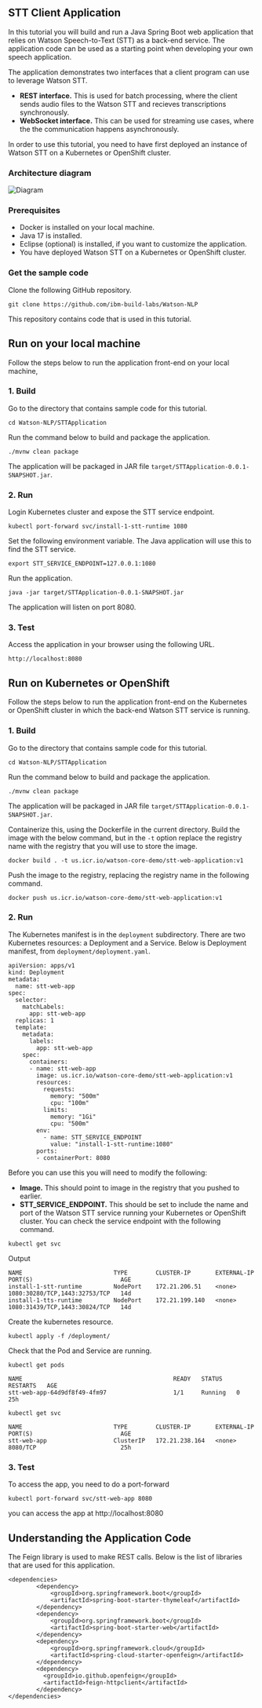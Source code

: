 ## STT Client Application
In this tutorial you will build and run a Java Spring Boot web application that relies on Watson Speech-to-Text (STT) as a back-end service. The application code can be used as a starting point when developing your own speech application.

The application demonstrates two interfaces that a client program can use to leverage Watson STT.
- **REST interface.** This is used for batch processing, where the client sends audio files to the Watson STT and recieves transcriptions synchronously.
- **WebSocket interface.** This can be used for streaming use cases, where the the communication happens asynchronously.

In order to use this tutorial, you need to have first deployed an instance of Watson STT on a Kubernetes or OpenShift cluster.

### Architecture diagram

![Diagram](architecture.png)
 
### Prerequisites
- Docker is installed on your local machine.
- Java 17 is installed.
- Eclipse (optional) is installed, if you want to customize the application.
- You have deployed Watson STT on a Kubernetes or OpenShift cluster.

### Get the sample code
Clone the following GitHub repository.
```
git clone https://github.com/ibm-build-labs/Watson-NLP
```
This repository contains code that is used in this tutorial.

## Run on your local machine
Follow the steps below to run the application front-end on your local machine, 

### 1. Build
Go to the directory that contains sample code for this tutorial.
```
cd Watson-NLP/STTApplication
```
Run the command below to build and package the application.
```
./mvnw clean package
```
The application will be packaged in JAR file `target/STTApplication-0.0.1-SNAPSHOT.jar`.

### 2. Run
Login Kubernetes cluster and expose the STT service endpoint.
```
kubectl port-forward svc/install-1-stt-runtime 1080
```
Set the following environment variable. The Java application will use this to find the STT service.
```
export STT_SERVICE_ENDPOINT=127.0.0.1:1080
```
Run the application.
```
java -jar target/STTApplication-0.0.1-SNAPSHOT.jar
```
The application will listen on port 8080. 

### 3. Test
Access the application in your browser using the following URL.
```
http://localhost:8080
```

## Run on Kubernetes or OpenShift
Follow the steps below to run the application front-end on the Kubernetes or OpenShift cluster in which the back-end Watson STT service is running.

### 1. Build 
Go to the directory that contains sample code for this tutorial.
```
cd Watson-NLP/STTApplication
```
Run the command below to build and package the application.
```
./mvnw clean package
```
The application will be packaged in JAR file `target/STTApplication-0.0.1-SNAPSHOT.jar`.  

Containerize this, using the Dockerfile in the current directory. Build the image with the below command, but in the `-t` option replace the registry name with the registry that you will use to store the image.
```
docker build . -t us.icr.io/watson-core-demo/stt-web-application:v1
```
Push the image to the registry, replacing the registry name in the following command. 
```
docker push us.icr.io/watson-core-demo/stt-web-application:v1
```

### 2. Run
The Kubernetes manifest is in the `deployment` subdirectory.  There are two Kubernetes resources: a Deployment and a Service. Below is Deployment manifest, from `deployment/deployment.yaml`.
```
apiVersion: apps/v1
kind: Deployment
metadata:
  name: stt-web-app
spec:
  selector:
    matchLabels:
      app: stt-web-app
  replicas: 1
  template:
    metadata:
      labels:
        app: stt-web-app
    spec:
      containers:
      - name: stt-web-app
        image: us.icr.io/watson-core-demo/stt-web-application:v1
        resources:
          requests:
            memory: "500m"
            cpu: "100m"
          limits:
            memory: "1Gi"
            cpu: "500m"
        env:
          - name: STT_SERVICE_ENDPOINT
            value: "install-1-stt-runtime:1080"
        ports:
        - containerPort: 8080
```
Before you can use this you will need to modify the following:
 - **Image.** This should point to image in the registry that you pushed to earlier.
 - **STT_SERVICE_ENDPOINT.** This should be set to include the name and port of the Watson STT service running your Kubernetes or OpenShift cluster.
You can check the service endpoint with the following command.
```
kubectl get svc 
```
Output
```
NAME                          TYPE        CLUSTER-IP       EXTERNAL-IP   PORT(S)                         AGE
install-1-stt-runtime         NodePort    172.21.206.51    <none>        1080:30280/TCP,1443:32753/TCP   14d
install-1-tts-runtime         NodePort    172.21.199.140   <none>        1080:31439/TCP,1443:30824/TCP   14d
```

Create the kubernetes resource.
```
kubectl apply -f /deployment/
```
Check that the Pod and Service are running.
```
kubectl get pods
```
```
NAME                                           READY   STATUS    RESTARTS   AGE
stt-web-app-64d9df8f49-4fm97                   1/1     Running   0          25h
```
```
kubectl get svc 
```
```
NAME                          TYPE        CLUSTER-IP       EXTERNAL-IP   PORT(S)                         AGE
stt-web-app                   ClusterIP   172.21.238.164   <none>        8080/TCP                        25h
```

### 3. Test 
To access the app, you need to do a port-forward
```
kubectl port-forward svc/stt-web-app 8080
```

you can access the app at http://localhost:8080

## Understanding the Application Code

The Feign library is used to make REST calls. Below is the list of libraries that are used for this application.
```
<dependencies>
		<dependency>
			<groupId>org.springframework.boot</groupId>
			<artifactId>spring-boot-starter-thymeleaf</artifactId>
		</dependency>
		<dependency>
			<groupId>org.springframework.boot</groupId>
			<artifactId>spring-boot-starter-web</artifactId>
		</dependency>
		<dependency>
			<groupId>org.springframework.cloud</groupId>
			<artifactId>spring-cloud-starter-openfeign</artifactId>
		</dependency>
		<dependency>
		  <groupId>io.github.openfeign</groupId>
		  <artifactId>feign-httpclient</artifactId>
		</dependency>
</dependencies>
```

